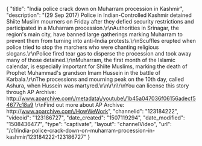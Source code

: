 {
    "title": "India police crack down on Muharram procession in Kashmir",
    "description": "(29 Sep 2017) Police in Indian-Controlled Kashmir detained Shiite Muslim mourners on Friday after they defied security restrictions and participated in a Muharram procession.\r\nAuthorities in Srinagar, the region's main city, have banned large gatherings marking Muharram to prevent them from turning into anti-India protests.\r\nScuffles erupted when police tried to stop the marchers who were chanting religious slogans.\r\nPolice fired tear gas to disperse the procession and took away many of those detained.\r\nMuharram, the first month of the Islamic calendar, is especially important for Shiite Muslims, marking the death of Prophet Muhammad's grandson Imam Hussein in the battle of Karbala.\r\nThe processions and mourning peak on the 10th day, called Ashura, when Hussein was martyred.\r\n\r\n\r\nYou can license this story through AP Archive: http:\/\/www.aparchive.com\/metadata\/youtube\/1b45a047036f06156adecf54677c18a9 \r\nFind out more about AP Archive: http:\/\/www.aparchive.com\/HowWeWork",
    "channelid": "123184222",
    "videoid": "123186727",
    "date_created": "1507119294",
    "date_modified": "1508436477",
    "type": "captivate",
    "layout": "channelVideo",
    "url": "\/c1\/india-police-crack-down-on-muharram-procession-in-kashmir\/123184222-123186727"
}